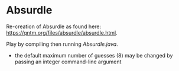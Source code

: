 # Absurdle
Re-creation of Absurdle as found here: https://qntm.org/files/absurdle/absurdle.html.

Play by compiling then running _Absurdle.java_.
- the default maximum number of guesses (8) may be changed by passing an integer command-line argument

